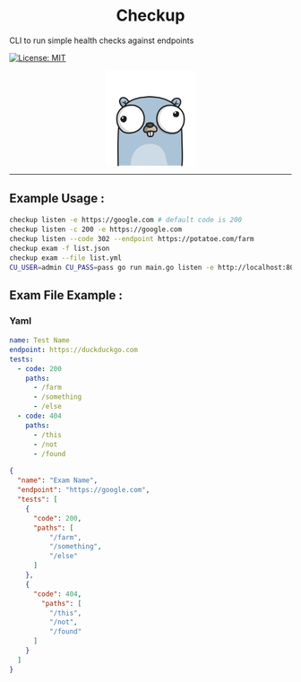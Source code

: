 <h1 align="center">Checkup</h1>
<p>CLI to run simple health checks against endpoints</p>
<p>
  <a href="https://opensource.org/licenses/MIT">
    <img alt="License: MIT" src="https://img.shields.io/github/license/JoseThen/checkup" target="_blank" />
  </a>
</p>

<p align="center">
  <img align="center" width="160px" src="./assets/gopher.png">
</p>

---
## Example Usage :


``` bash
checkup listen -e https://google.com # default code is 200
checkup listen -c 200 -e https://google.com
checkup listen --code 302 --endpoint https://potatoe.com/farm
checkup exam -f list.json
checkup exam --file list.yml
CU_USER=admin CU_PASS=pass go run main.go listen -e http://localhost:8080 -a # with basic auth
```

## Exam File Example :

### Yaml
``` yaml
name: Test Name
endpoint: https://duckduckgo.com
tests:
  - code: 200
    paths:
      - /farm
      - /something
      - /else
  - code: 404
    paths:
      - /this
      - /not
      - /found
```

``` json
{
  "name": "Exam Name",
  "endpoint": "https://google.com",
  "tests": [
    {
      "code": 200,
      "paths": [
          "/farm",
          "/something",
          "/else"
      ]
    },
    {
      "code": 404,
        "paths": [
          "/this",
          "/not",
          "/found"
      ]
    }
  ]
}
```
